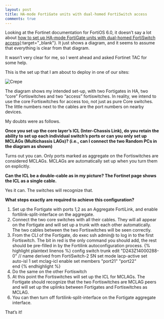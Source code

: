 ```yaml
---
layout: post
title: HA-mode FortiGate units with dual-homed FortiSwitch access
comments: true
---
```


Looking at the Fortinet documentation for FortiOS 6.0, it doesn’t say a lot about [how to set up HA-mode FortiGate units with dual-homed FortiSwitch access](https://help.fortinet.com/fos60hlp/60/Content/FortiOS/fortigate-managing-fortiswitch/Stacking.htm#HA-mode5){:target="_blank"}. It just shows a diagram, and it seems to assume that everything is clear from that diagram.

It wasn’t very clear for me, so I went ahead and asked Fortinet TAC for some help.

This is the set up that I am about to deploy in one of our sites:

![Crepe](https://s3-media3.fl.yelpcdn.com/bphoto/cQ1Yoa75m2yUFFbY2xwuqw/348s.jpg)

The diagram shows my intended set-up, with two Fortigates in HA, two “core” Fortiswitches and two “access” fortiswitches. In reality, we intend to use the core Fortiswitches for access too, not just as pure Core switches. The little numbers next to the cables are the port numbers on nearby devices.

My doubts were as follows.

**Once you set up the core layer’s ICL (Inter-Chassis Link), do you retain the ability to set up each individual switch’s ports or can you only set up MCLAGs (Multichassis LAGs)? (i.e., can I connect the two Random PCs in the diagram as shown)**

Turns out you can. Only ports marked as aggregate on the Fortiswitches are considered MCLAGs.
MCLAGs are automatically set up when you turn them on explicitly.

**Can the ICL be a double-cable as in my picture? The Fortinet page shows the ICL as a single cable.**

Yes it can. The switches will recognize that.

**What steps exactly are required to achieve this configuration?**

1. Set up the Fortigate with ports 1,2 as an Aggregate FortiLink, and enable fortilink-split-interface on the aggregate.
2. Connect the two core switches with all their cables. They will all appear on the Fortigate and will set up a trunk with each other automatically. The two cables between the two Fortiswitches will be seen correctly.
3. From the CLI of the Fortigate, do exec ssh admin@<FSW-IP> to log in to the first Fortiswitch. The bit in red is the only command you should add, the rest should be pre-filled in by the Fortilink autoconfiguration process.
    {% highlight plaintext linenos %}
config switch trunk
    edit "D243Z14000288-0" // name derived from FortiSwitch-2 SN
        set mode lacp-active
        set auto-isl 1
        set mclag-icl enable
        set members "port21" "port22"             
    end
    {% endhighlight %}
4. Do the same on the other Fortiswitch
5. At this point the Fortiswitches will set up the ICL for MCLAGs. The Fortigate should recognize that the two Fortiswitches are MCLAG peers and will set up the uplinks between Fortigates and Fortiswitches as MCLAG.
6. You can then turn off fortilink-split-interface on the Fortigate aggregate interface.

That’s it!
